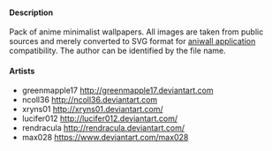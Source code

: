 #### Description
Pack of anime minimalist wallpapers. All images are taken from public sources and merely converted to SVG format for [aniwall application](https://github.com/worron/aniwall) compatibility. The author can be identified by the file name.

#### Artists
* greenmapple17 http://greenmapple17.deviantart.com
* ncoll36 http://ncoll36.deviantart.com
* xryns01 http://xryns01.deviantart.com/
* lucifer012 http://lucifer012.deviantart.com/
* rendracula http://rendracula.deviantart.com/
* max028 https://www.deviantart.com/max028

